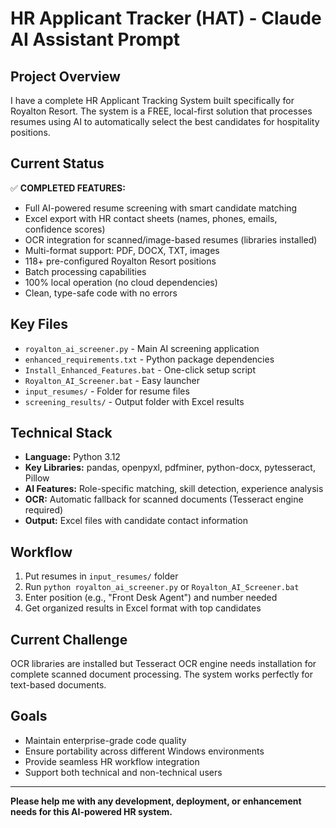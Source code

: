# HR Applicant Tracker (HAT) - Claude AI Assistant Prompt

## Project Overview
I have a complete HR Applicant Tracking System built specifically for Royalton Resort. The system is a FREE, local-first solution that processes resumes using AI to automatically select the best candidates for hospitality positions.

## Current Status
✅ **COMPLETED FEATURES:**
- Full AI-powered resume screening with smart candidate matching
- Excel export with HR contact sheets (names, phones, emails, confidence scores)
- OCR integration for scanned/image-based resumes (libraries installed)
- Multi-format support: PDF, DOCX, TXT, images
- 118+ pre-configured Royalton Resort positions
- Batch processing capabilities
- 100% local operation (no cloud dependencies)
- Clean, type-safe code with no errors

## Key Files
- `royalton_ai_screener.py` - Main AI screening application
- `enhanced_requirements.txt` - Python package dependencies
- `Install_Enhanced_Features.bat` - One-click setup script
- `Royalton_AI_Screener.bat` - Easy launcher
- `input_resumes/` - Folder for resume files
- `screening_results/` - Output folder with Excel results

## Technical Stack
- **Language:** Python 3.12
- **Key Libraries:** pandas, openpyxl, pdfminer, python-docx, pytesseract, Pillow
- **AI Features:** Role-specific matching, skill detection, experience analysis
- **OCR:** Automatic fallback for scanned documents (Tesseract engine required)
- **Output:** Excel files with candidate contact information

## Workflow
1. Put resumes in `input_resumes/` folder
2. Run `python royalton_ai_screener.py` or `Royalton_AI_Screener.bat`
3. Enter position (e.g., "Front Desk Agent") and number needed
4. Get organized results in Excel format with top candidates

## Current Challenge
OCR libraries are installed but Tesseract OCR engine needs installation for complete scanned document processing. The system works perfectly for text-based documents.

## Goals
- Maintain enterprise-grade code quality
- Ensure portability across different Windows environments
- Provide seamless HR workflow integration
- Support both technical and non-technical users

---

**Please help me with any development, deployment, or enhancement needs for this AI-powered HR system.**
